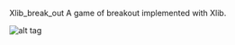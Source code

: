 Xlib_break_out
A game of breakout implemented with Xlib.

![alt tag](https://raw.github.com/yandayixia/Xlib_break_out/master/GameScreen.png)
